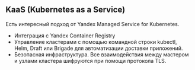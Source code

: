 ## __KaaS (Kubernetes as a Service)__  
Есть интересный подход от Yandex Managed Service for Kubernetes.  
- Интеграция с Yandex Container Registry   
- Управление кластерами с помощью командной строки kubectl, Helm, Draft или Brigade для автоматизации доставки приложений.  
- Безопасная инфраструктура. Все взаимодействия между мастером и узлами кластера шифруются при помощи протокола TLS.
